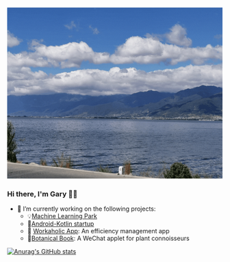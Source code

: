 <p align="center">
  <img height="400" alig src="./about.gif" />
</p>

### Hi there, I'm Gary 🙋‍♂️

- 🌱 I’m currently working on the following projects:
  - :bulb:[Machine Learning Park](https://github.com/Gary-code/Machine-Learning-Park)
  - 🤔[Android-Kotlin startup](https://github.com/Workaholic-Lab/Android-Kotlin-startup)
  - 🔭 [Workaholic App](https://github.com/Workaholic-Lab): An efficiency management app
  - :blossom:[Botanical Book](): A WeChat applet for plant connoisseurs

[![Anurag's GitHub stats](https://github-readme-stats.vercel.app/api?username=Gary-code&show_icons=true&theme=radical)](https://github.com/anuraghazra/github-readme-stats)
